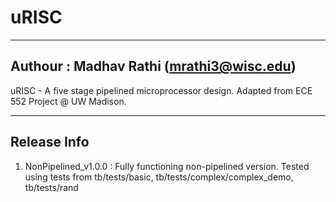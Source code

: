 # uRISC

---------------------------------------------
  Authour : Madhav Rathi (mrathi3@wisc.edu)
---------------------------------------------

uRISC - A five stage pipelined microprocessor design. Adapted from ECE 552 Project @ UW Madison.

------------------
  Release Info
------------------
1. NonPipelined_v1.0.0 : Fully functioning non-pipelined version. Tested using tests from tb/tests/basic, tb/tests/complex/complex_demo, tb/tests/rand
